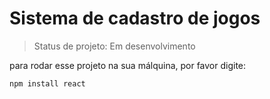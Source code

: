 <h1>Sistema de cadastro de jogos</h1>

> Status de projeto: Em desenvolvimento

para rodar esse projeto na sua málquina, por favor digite:

```
npm install react
```
